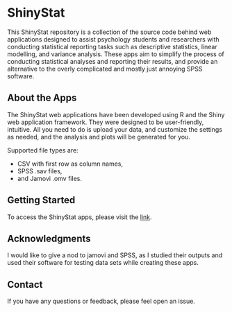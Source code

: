 # ShinyStat

This ShinyStat repository is a collection of the source code behind web applications designed to assist psychology students and researchers with conducting statistical reporting tasks such as descriptive statistics, linear modelling, and variance analysis. These apps aim to simplify the process of conducting statistical analyses and reporting their results, and provide an alternative to the overly complicated and mostly just annoying SPSS software.

## About the Apps

The ShinyStat web applications have been developed using R and the Shiny web application framework. They were designed to be user-friendly, intuitive. All you need to do is upload your data, and customize the settings as needed, and the analysis and plots will be generated for you.

Supported file types are:

- CSV with first row as column names,
- SPSS .sav files,
- and Jamovi .omv files.

## Getting Started

To access the ShinyStat apps, please visit the [link](https://robertfodor.shinyapps.io/ShinyStat/).

## Acknowledgments

I would like to give a nod to jamovi and SPSS, as I studied their outputs and used their software for testing data sets while creating these apps.

## Contact

If you have any questions or feedback, please feel open an issue.
